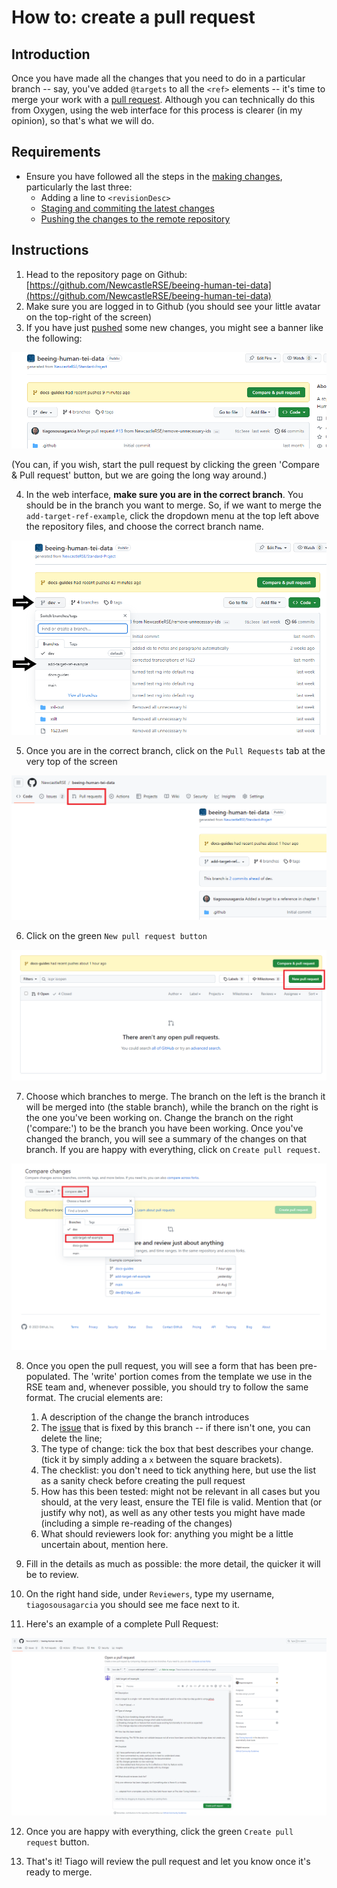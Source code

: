 # How to: create a pull request

## Introduction
Once you have made all the changes that you need to do in a particular branch -- say, you've added `@targets` to all the `<ref>` elements -- it's time to merge your work with a  [pull request](/documentation/guides/10_GitHub_Concepts/10_github_concepts.md#pull-request). Although you can technically do this from Oxygen, using the web interface for this process is clearer (in my opinion), so that's what we will do.

## Requirements
- Ensure you have followed all the steps in the [making changes](/documentation/guides/index.md#making-changes), particularly the last three:
  - Adding a line to `<revisionDesc>`
  - [Staging and commiting the latest changes](/documentation/guides/14_stage_commit/14_stage_commit.md)
  - [Pushing the changes to the remote repository](/documentation/guides/15_Pushing_Changes/15_push_changes.md)

## Instructions
1. Head to the repository page on Github: [https://github.com/NewcastleRSE/beeing-human-tei-data](https://github.com/NewcastleRSE/beeing-human-tei-data)
2. Make sure you are logged in to Github (you should see your little avatar on the top-right of the screen)
3. If you have just [pushed](../15_Pushing_Changes/15_push_changes.md) some new changes, you might see a banner like the following:

![Pull request banner](./img/01_pull_banner.PNG)

(You can, if you wish, start the pull request by clicking the green 'Compare & Pull request' button, but we are going the long way around.)

4. In the web interface, **make sure you are in the correct branch**. You should be in the branch you want to merge. So, if we want to merge the `add-target-ref-example`, click the dropdown menu at the top left above the repository files, and choose the correct branch name.

![change branch](./img/02_Change_branch.PNG)

5. Once you are in the correct branch, click on the `Pull Requests` tab at the very top of the screen

![click on pull request tab](./img/03_Select_pull_request_tab.PNG)

6. Click on the green `New pull request button`

![click on new pull request](./img/04_new_pull_request.PNG)

7. Choose which branches to merge. The branch on the left is the branch it will be merged into (the stable branch), while the branch on the right is the one you've been working on. Change the branch on the right ('compare:') to be the branch you have been working. Once you've changed the branch, you will see a summary of the changes on that branch. If you are happy with everything, click on `Create pull request`.

![choose branches to merge](./img/05_define_branches.PNG)

8. Once you open the pull request, you will see a form that has been pre-populated. The 'write' portion comes from the template we use in the RSE team and, whenever possible, you should try to follow the same format. The crucial elements are:
   1. A description of the change the branch introduces
   2. The [issue](/documentation/guides/10_GitHub_Concepts/10_github_concepts.md#issues) that is fixed by this branch -- if there isn't one, you can delete the line;
   3. The type of change: tick the box that best describes your change. (tick it by simply adding a `x` between the square brackets).
   4. The checklist: you don't need to tick anything here, but use the list as a sanity check before creating the pull request
   5. How has this been tested: might not be relevant in all cases but you should, at the very least, ensure the TEI file is valid. Mention that (or justify why not), as well as any other tests you might have made (including a simple re-reading of the changes)
   6. What should reviewers look for: anything you might be a little uncertain about, mention here.

9. Fill in the details as much as possible: the more detail, the quicker it will be to review.
10. On the right hand side, under `Reviewers`,  type my username, `tiagosousagarcia` you should see me face next to it.
11. Here's an example of a complete Pull Request:

![completed pull requested](./img/06_pull_request.PNG)

12. Once you are happy with everything, click the green `Create pull request` button.

13. That's it! Tiago will review the pull request and let you know once it's ready to merge.